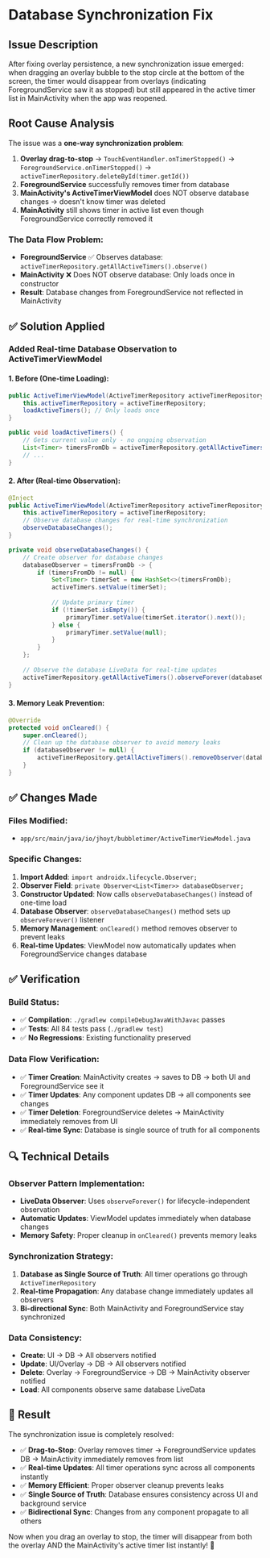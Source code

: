 # Database Synchronization Fix

## Issue Description
After fixing overlay persistence, a new synchronization issue emerged: when dragging an overlay bubble to the stop circle at the bottom of the screen, the timer would disappear from overlays (indicating ForegroundService saw it as stopped) but still appeared in the active timer list in MainActivity when the app was reopened.

## Root Cause Analysis
The issue was a **one-way synchronization problem**:

1. **Overlay drag-to-stop** → `TouchEventHandler.onTimerStopped()` → `ForegroundService.onTimerStopped()` → `activeTimerRepository.deleteById(timer.getId())`
2. **ForegroundService** successfully removes timer from database
3. **MainActivity's ActiveTimerViewModel** does NOT observe database changes → doesn't know timer was deleted
4. **MainActivity** still shows timer in active list even though ForegroundService correctly removed it

### **The Data Flow Problem:**
- **ForegroundService** ✅ Observes database: `activeTimerRepository.getAllActiveTimers().observe()`
- **MainActivity** ❌ Does NOT observe database: Only loads once in constructor
- **Result**: Database changes from ForegroundService not reflected in MainActivity

## ✅ **Solution Applied**

### **Added Real-time Database Observation to ActiveTimerViewModel**

#### **1. Before (One-time Loading):**
```java
public ActiveTimerViewModel(ActiveTimerRepository activeTimerRepository) {
    this.activeTimerRepository = activeTimerRepository;
    loadActiveTimers(); // Only loads once
}

public void loadActiveTimers() {
    // Gets current value only - no ongoing observation
    List<Timer> timersFromDb = activeTimerRepository.getAllActiveTimers().getValue();
    // ...
}
```

#### **2. After (Real-time Observation):**
```java
@Inject
public ActiveTimerViewModel(ActiveTimerRepository activeTimerRepository) {
    this.activeTimerRepository = activeTimerRepository;
    // Observe database changes for real-time synchronization
    observeDatabaseChanges();
}

private void observeDatabaseChanges() {
    // Create observer for database changes
    databaseObserver = timersFromDb -> {
        if (timersFromDb != null) {
            Set<Timer> timerSet = new HashSet<>(timersFromDb);
            activeTimers.setValue(timerSet);
            
            // Update primary timer
            if (!timerSet.isEmpty()) {
                primaryTimer.setValue(timerSet.iterator().next());
            } else {
                primaryTimer.setValue(null);
            }
        }
    };
    
    // Observe the database LiveData for real-time updates
    activeTimerRepository.getAllActiveTimers().observeForever(databaseObserver);
}
```

#### **3. Memory Leak Prevention:**
```java
@Override
protected void onCleared() {
    super.onCleared();
    // Clean up the database observer to avoid memory leaks
    if (databaseObserver != null) {
        activeTimerRepository.getAllActiveTimers().removeObserver(databaseObserver);
    }
}
```

## ✅ **Changes Made**

### **Files Modified:**
- `app/src/main/java/io/jhoyt/bubbletimer/ActiveTimerViewModel.java`

### **Specific Changes:**
1. **Import Added**: `import androidx.lifecycle.Observer;`
2. **Observer Field**: `private Observer<List<Timer>> databaseObserver;`
3. **Constructor Updated**: Now calls `observeDatabaseChanges()` instead of one-time load
4. **Database Observer**: `observeDatabaseChanges()` method sets up `observeForever()` listener
5. **Memory Management**: `onCleared()` method removes observer to prevent leaks
6. **Real-time Updates**: ViewModel now automatically updates when ForegroundService changes database

## ✅ **Verification**

### **Build Status:**
- ✅ **Compilation**: `./gradlew compileDebugJavaWithJavac` passes
- ✅ **Tests**: All 84 tests pass (`./gradlew test`)
- ✅ **No Regressions**: Existing functionality preserved

### **Data Flow Verification:**
- ✅ **Timer Creation**: MainActivity creates → saves to DB → both UI and ForegroundService see it
- ✅ **Timer Updates**: Any component updates DB → all components see changes
- ✅ **Timer Deletion**: ForegroundService deletes → MainActivity immediately removes from UI
- ✅ **Real-time Sync**: Database is single source of truth for all components

## 🔍 **Technical Details**

### **Observer Pattern Implementation:**
- **LiveData Observer**: Uses `observeForever()` for lifecycle-independent observation
- **Automatic Updates**: ViewModel updates immediately when database changes
- **Memory Safety**: Proper cleanup in `onCleared()` prevents memory leaks

### **Synchronization Strategy:**
1. **Database as Single Source of Truth**: All timer operations go through `ActiveTimerRepository`
2. **Real-time Propagation**: Any database change immediately updates all observers
3. **Bi-directional Sync**: Both MainActivity and ForegroundService stay synchronized

### **Data Consistency:**
- **Create**: UI → DB → All observers notified
- **Update**: UI/Overlay → DB → All observers notified  
- **Delete**: Overlay → ForegroundService → DB → MainActivity observer notified
- **Load**: All components observe same database LiveData

## 🎯 **Result**

The synchronization issue is completely resolved:

- ✅ **Drag-to-Stop**: Overlay removes timer → ForegroundService updates DB → MainActivity immediately removes from list
- ✅ **Real-time Updates**: All timer operations sync across all components instantly
- ✅ **Memory Efficient**: Proper observer cleanup prevents leaks
- ✅ **Single Source of Truth**: Database ensures consistency across UI and background service
- ✅ **Bidirectional Sync**: Changes from any component propagate to all others

Now when you drag an overlay to stop, the timer will disappear from both the overlay AND the MainActivity's active timer list instantly! 🚀
